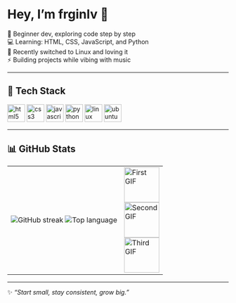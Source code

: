 # Hey, I’m frginlv 👋  

🌱 Beginner dev, exploring code step by step  
💻 Learning: HTML, CSS, JavaScript, and Python  
🐧 Recently switched to Linux and loving it  
⚡ Building projects while vibing with music  

---

## 🚀 Tech Stack
<p align="left">
  <img src="https://cdn.jsdelivr.net/gh/devicons/devicon/icons/html5/html5-original.svg" alt="html5" width="40" height="40"/>
  <img src="https://cdn.jsdelivr.net/gh/devicons/devicon/icons/css3/css3-original.svg" alt="css3" width="40" height="40"/>
  <img src="https://cdn.jsdelivr.net/gh/devicons/devicon/icons/javascript/javascript-original.svg" alt="javascript" width="40" height="40"/>
  <img src="https://cdn.jsdelivr.net/gh/devicons/devicon/icons/python/python-original.svg" alt="python" width="40" height="40"/>
  <img src="https://cdn.jsdelivr.net/gh/devicons/devicon/icons/linux/linux-original.svg" alt="linux" width="40" height="40"/>
  <img src="https://cdn.jsdelivr.net/gh/devicons/devicon/icons/ubuntu/ubuntu-plain.svg" alt="ubuntu" width="40" height="40"/>
</p>

---

## 📊 GitHub Stats
<table>
  <tr>
    <td>
      <p align="left">
        <img src="https://streak-stats.demolab.com?user=frginlv&theme=tokyonight&hide_border=false" alt="GitHub streak"/>
        <img src="https://github-readme-stats.vercel.app/api/top-langs/?username=frginlv&layout=compact&theme=tokyonight&hide_border=false&langs_count=1" alt="Top language"/>
      </p>
    </td>
    <td valign="top">
      <img src="https://media.giphy.com/media/v1.Y2lkPTc5MGI3NjExZmcxNXgyNzN0ZGo4NnlodHl6NjdpOWVwbWgzbHB1cWxhb3I1a21zZiZlcD12MV9zdGlja2Vyc19zZWFyY2gmY3Q9cw/U3D4DHR7trnOrh26uA/giphy.gif" width="80" alt="First GIF"/><br>
      <img src="https://media.giphy.com/media/v1.Y2lkPTc5MGI3NjExZmcxNXgyNzN0ZGo4NnlodHl6NjdpOWVwbWgzbHB1cWxhb3I1a21zZiZlcD12MV9zdGlja2Vyc19zZWFyY2gmY3Q9cw/hVfj148Hsqfn7aXu5j/giphy.gif" width="80" alt="Second GIF"/><br>
      <img src="https://media.giphy.com/media/v1.Y2lkPTc5MGI3NjExZmcxNXgyNzN0ZGo4NnlodHl6NjdpOWVwbWgzbHB1cWxhb3I1a21zZiZlcD12MV9zdGlja2Vyc19zZWFyY2gmY3Q9cw/r0KKXaQE7EidXA8qlb/giphy.gif" width="80" alt="Third GIF"/>
    </td>
  </tr>
</table>

---

✨ *“Start small, stay consistent, grow big.”*  
